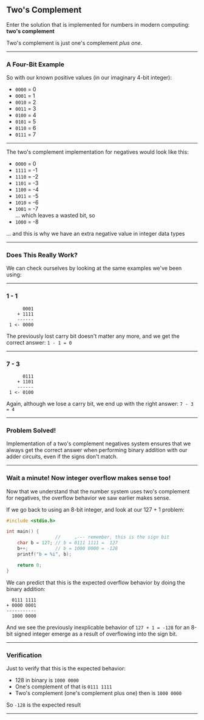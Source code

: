 ## Two's Complement

Enter the solution that is implemented for numbers in modern computing: **two's complement**

Two's complement is just one's complement *plus one*.

---

### A Four-Bit Example

So with our known positive values (in our imaginary 4-bit integer):

* `0000` = 0
* `0001` = 1
* `0010` = 2
* `0011` = 3
* `0100` = 4
* `0101` = 5
* `0110` = 6
* `0111` = 7

---

The two's complement implementation for negatives would look like this:
* `0000` =  0
* `1111` = -1
* `1110` = -2
* `1101` = -3
* `1100` = -4
* `1011` = -5
* `1010` = -6
* `1001` = -7  
  ... which leaves a wasted bit, so
* `1000` = -8

... and this is why we have an extra negative value in integer data types

---

### Does This Really Work?

We can check ourselves by looking at the same examples we've been using:

---

### 1 - 1

```
      0001
    + 1111
    ------
 1 <- 0000
```

The previously lost carry bit doesn't matter any more, and we get the 
correct answer: ```1 - 1 = 0```

---

### 7 - 3

```
      0111
    + 1101
    ------
 1 <- 0100
```

Again, although we lose a carry bit, we end up with the right answer:
```7 - 3 = 4```

---

### Problem Solved!

Implementation of a two's complement negatives system ensures that we
always get the correct answer when performing binary addition with our
adder circuits, even if the signs don't match.

---

### Wait a minute! Now integer overflow makes sense too!

Now that we understand that the number system uses two's complement for
negatives, the overflow behavior we saw earlier makes sense.

If we go back to using an 8-bit integer, and look at our 127 + 1 problem:

```c
#include <stdio.h>

int main() {
                  //     ⌄--- remember, this is the sign bit
    char b = 127; // b = 0111 1111 =  127
    b++;          // b = 1000 0000 = -128
    printf("b = %i", b);

    return 0;
}
```

We can predict that this is the expected overflow behavior by doing the
binary addition:

```
  0111 1111
+ 0000 0001
-----------
  1000 0000
```

And we see the previously inexplicable behavior of ```127 + 1 = -128``` for
an 8-bit signed integer emerge as a result of overflowing into the sign 
bit.

---

### Verification

Just to verify that this is the expected behavior:

* 128 in binary is ```1000 0000```
* One's complement of that is ```0111 1111```
* Two's complement (one's complement plus one) then is ```1000 0000```

So ```-128``` is the expected result

---
